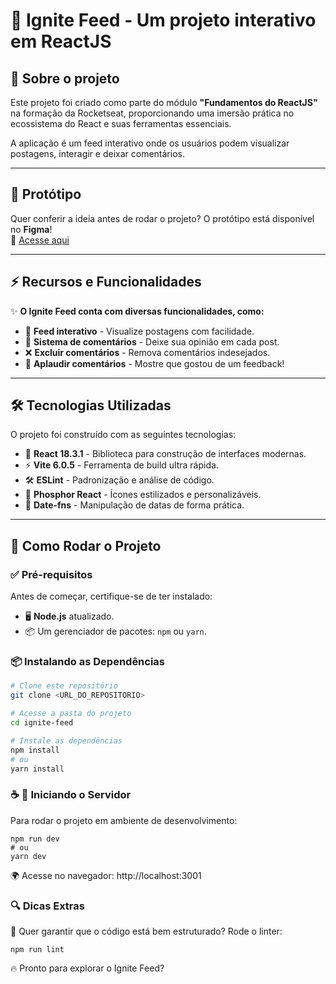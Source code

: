 # 🚀 Ignite Feed - Um projeto interativo em ReactJS

## 📌 Sobre o projeto

Este projeto foi criado como parte do módulo **"Fundamentos do ReactJS"** na formação da Rocketseat, proporcionando uma imersão prática no ecossistema do React e suas ferramentas essenciais.

A aplicação é um feed interativo onde os usuários podem visualizar postagens, interagir e deixar comentários.

---

## 🎨 Protótipo

Quer conferir a ideia antes de rodar o projeto? O protótipo está disponível no **Figma**!  
🔗 [Acesse aqui](https://www.figma.com/design/4TBvp1PJWv6M8SFy5d9AMy/Ignite-Feed-(Community)?node-id=0-1&t=GPijpUpB8kJbWkIj-1)

---

## ⚡ Recursos e Funcionalidades

✨ **O Ignite Feed conta com diversas funcionalidades, como:**

- 📝 **Feed interativo** - Visualize postagens com facilidade.
- 💬 **Sistema de comentários** - Deixe sua opinião em cada post.
- ❌ **Excluir comentários** - Remova comentários indesejados.
- 👏 **Aplaudir comentários** - Mostre que gostou de um feedback!

---

## 🛠️ Tecnologias Utilizadas

O projeto foi construído com as seguintes tecnologias:

- 🚀 **React 18.3.1** - Biblioteca para construção de interfaces modernas.
- ⚡ **Vite 6.0.5** - Ferramenta de build ultra rápida.
- 🛠 **ESLint** - Padronização e análise de código.
- 🎨 **Phosphor React** - Ícones estilizados e personalizáveis.
- 📆 **Date-fns** - Manipulação de datas de forma prática.

---

## 🔧 Como Rodar o Projeto

### ✅ Pré-requisitos

Antes de começar, certifique-se de ter instalado:

- 🖥️ **Node.js** atualizado.
- 📦 Um gerenciador de pacotes: `npm` ou `yarn`.

### 📦 Instalando as Dependências

```bash
# Clone este repositório
git clone <URL_DO_REPOSITORIO>

# Acesse a pasta do projeto
cd ignite-feed

# Instale as dependências
npm install 
# ou 
yarn install
```

### ☕ 🚀 Iniciando o Servidor

Para rodar o projeto em ambiente de desenvolvimento:

```
npm run dev
# ou 
yarn dev
```

🌍 Acesse no navegador: http://localhost:3001

### 🔍 Dicas Extras

📌 Quer garantir que o código está bem estruturado? Rode o linter:
```
npm run lint
```
🔥 Pronto para explorar o Ignite Feed? 
